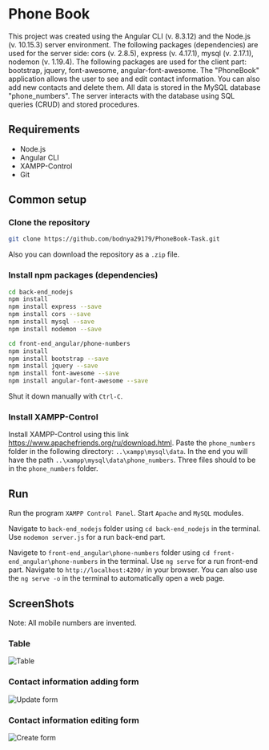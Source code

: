 # Phone Book
This project was created using the Angular CLI (v. 8.3.12) and the Node.js (v. 10.15.3) server environment. The following packages (dependencies) are used for the server side: cors (v. 2.8.5), express (v. 4.17.1), mysql (v. 2.17.1), nodemon (v. 1.19.4). The following packages are used for the client part: bootstrap, jquery, font-awesome, angular-font-awesome.
The "PhoneBook" application allows the user to see and edit contact information. You can also add new contacts and delete them. All data is stored in the MySQL database "phone_numbers". The server interacts with the database using SQL queries (CRUD) and stored procedures.

## Requirements

* Node.js
* Angular CLI
* XAMPP-Control
* Git

## Common setup

### Clone the repository ###

```bash
git clone https://github.com/bodnya29179/PhoneBook-Task.git
```
Also you can download the repository as a `.zip` file.

### Install npm packages (dependencies) ###

```bash
cd back-end_nodejs
npm install
npm install express --save
npm install cors --save
npm install mysql --save
npm install nodemon --save
```

```bash
cd front-end_angular/phone-numbers
npm install
npm install bootstrap --save
npm install jquery --save
npm install font-awesome --save
npm install angular-font-awesome --save
```

Shut it down manually with `Ctrl-C`.

### Install XAMPP-Control ###
Install XAMPP-Control using this link https://www.apachefriends.org/ru/download.html.
Paste the `phone_numbers` folder in the following directory: `..\xampp\mysql\data`. In the end you will have the path `..\xampp\mysql\data\phone_numbers`. Three files should to be in the `phone_numbers` folder.

## Run

Run the program `XAMPP Control Panel`. Start `Apache` and `MySQL` modules.

Navigate to `back-end_nodejs` folder using `cd back-end_nodejs` in the terminal. Use `nodemon server.js` for a run back-end part.

Navigete to `front-end_angular\phone-numbers` folder using `cd front-end_angular\phone-numbers` in the terminal. Use `ng serve` for a run front-end part. Navigate to `http://localhost:4200/` in your browser. You can also use the `ng serve -o` in the terminal to automatically open a web page.

## ScreenShots

Note: All mobile numbers are invented.

### Table

<img src="https://i.ibb.co/zfD3NV9/pic1.png" alt="Table">

### Contact information adding form

<img src="https://i.ibb.co/bPsjvRk/pic2.png" alt="Update form">

### Contact information editing form

<img src="https://i.ibb.co/G0fsfvH/pic3.png" alt="Create form">
